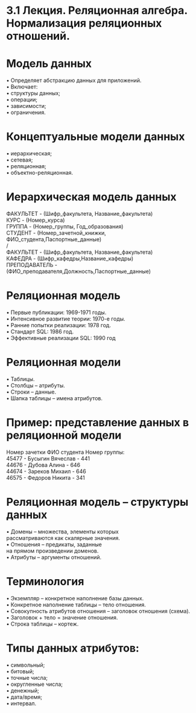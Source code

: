 # 3.1 Лекция. Реляционная алгебра. Нормализация реляционных отношений.
# Модель данных <br>
•	 Определяет абстракцию данных для приложений. <br>
•	 Включает: <br>
•	 структуры данных; <br>
•	 операции; <br>
•	 зависимости; <br>
•	 ограничения. <br>
# Концептуальные модели данных <br>
•	 иерархическая; <br>
•	 сетевая; <br>
•	 реляционная; <br>
•	 объектно-реляционная. <br>
# Иерархическая модель данных <br>
ФАКУЛЬТЕТ - (Шифр_факультета, Название_факультета) <br>
КУРС - (Номер_курса) <br>
ГРУППА - (Номер_группы, Год_образования) <br>
СТУДЕНТ - (Номер_зачетной_книжки, ФИО_студента,Паспортные_данные) <br>
/ <br>
ФАКУЛЬТЕТ - (Шифр_факультета, Название_факультета) <br>
КАФЕДРА - (Шифр_кафедры,Название_кафедры) <br>
ПРЕПОДАВАТЕЛЬ - (ФИО_преподавателя,Должность,Паспортные_данные) <br>
# Реляционная модель <br>
•	 Первые публикации: 1969-1971 годы. <br>
•	 Интенсивное развитие теории: 1970-е годы. <br>
•	 Ранние попытки реализации: 1978 год. <br>
•	 Стандарт SQL: 1986 год. <br>
•	 Эффективные реализации SQL: 1990 год <br>
# Реляционная модели <br>
•	 Таблицы. <br>
•	 Столбцы – атрибуты. <br>
•	 Строки – данные. <br>
•	 Шапка таблицы – имена атрибутов. <br>
# Пример: представление данных в реляционной модели <br>
Номер зачетки ФИО студента Номер группы: <br>
45477 - Бусыгин Вячеслав - 441 <br>
44676 - Дубова Алина - 646 <br>
44674 - Зареков Михаил - 646 <br>
46575 - Федоров Никита  - 341 <br>
# Реляционная модель – структуры данных <br>
•	 Домены – множества, элементы которых <br>
рассматриваются как скалярные значения. <br>
•	 Отношения – предикаты, заданные <br>
на прямом произведении доменов. <br>
•	 Атрибуты – аргументы отношений. <br>
# Терминология <br>
•	 Экземпляр – конкретное наполнение базы данных. <br>
•	 Конкретное наполнение таблицы – тело отношения. <br>
•	 Совокупность атрибутов отношения – заголовок отношения (схема). <br>
•	 Заголовок + тело = значение отношения. <br>
•	 Строка таблицы – кортеж. <br>
# Типы данных атрибутов: <br>
•	 символьный; <br>
•	 битовый; <br>
•	 точные числа; <br>
•	 округленные числа; <br>
•	 денежный; <br>
•	 дата/время; <br>
•	 интервал. <br>
